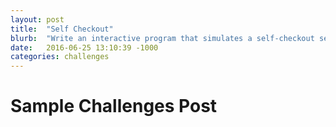 ```yaml
---
layout: post
title:  "Self Checkout"
blurb:  "Write an interactive program that simulates a self-checkout service at a store terminal."
date:   2016-06-25 13:10:39 -1000
categories: challenges
---
```


# Sample Challenges Post
